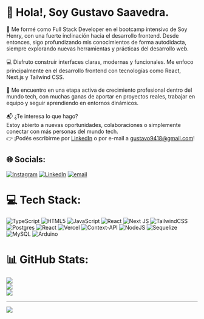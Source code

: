 # 👋 Hola!, Soy Gustavo Saavedra.
💫 Me formé como Full Stack Developer en el bootcamp intensivo de Soy Henry, con una fuerte inclinación hacia el desarrollo frontend. Desde entonces, sigo profundizando mis conocimientos de forma autodidacta, siempre explorando nuevas herramientas y prácticas del desarrollo web.<br><br>💻 Disfruto construir interfaces claras, modernas y funcionales. Me enfoco principalmente en el desarrollo frontend con tecnologías como React, Next.js y Tailwind CSS.<br><br>🌱 Me encuentro en una etapa activa de crecimiento profesional dentro del mundo tech, con muchas ganas de aportar en proyectos reales, trabajar en equipo y seguir aprendiendo en entornos dinámicos.<br><br>📬 ¿Te interesa lo que hago?<br>Estoy abierto a nuevas oportunidades, colaboraciones o simplemente conectar con más personas del mundo tech. <br>👉 ¡Podés escribirme por [LinkedIn](https://www.linkedin.com/in/gustavo-saavedra-dev/) o por e-mail a gustavo9418@gmail.com!



## 🌐 Socials:
[![Instagram](https://img.shields.io/badge/Instagram-%23E4405F.svg?logo=Instagram&logoColor=white)](https://instagram.com/ggsaavedra) [![LinkedIn](https://img.shields.io/badge/LinkedIn-%230077B5.svg?logo=linkedin&logoColor=white)](https://linkedin.com/in/gustavo-gabriel-saavedra) [![email](https://img.shields.io/badge/Email-D14836?logo=gmail&logoColor=white)](mailto:gustavo9418@gmail.com) 

# 💻 Tech Stack:
![TypeScript](https://img.shields.io/badge/typescript-%23007ACC.svg?style=flat&logo=typescript&logoColor=white) ![HTML5](https://img.shields.io/badge/html5-%23E34F26.svg?style=flat&logo=html5&logoColor=white) ![JavaScript](https://img.shields.io/badge/javascript-%23323330.svg?style=flat&logo=javascript&logoColor=%23F7DF1E) ![React](https://img.shields.io/badge/react-%2320232a.svg?style=flat&logo=react&logoColor=%2361DAFB) ![Next JS](https://img.shields.io/badge/Next-black?style=flat&logo=next.js&logoColor=white) ![TailwindCSS](https://img.shields.io/badge/tailwindcss-%2338B2AC.svg?style=flat&logo=tailwind-css&logoColor=white) ![Postgres](https://img.shields.io/badge/postgres-%23316192.svg?style=flat&logo=postgresql&logoColor=white) ![React](https://img.shields.io/badge/react-%2320232a.svg?style=flat&logo=react&logoColor=%2361DAFB) ![Vercel](https://img.shields.io/badge/vercel-%23000000.svg?style=flat&logo=vercel&logoColor=white) ![Context-API](https://img.shields.io/badge/Context--Api-000000?style=flat&logo=react) ![NodeJS](https://img.shields.io/badge/node.js-6DA55F?style=flat&logo=node.js&logoColor=white) ![Sequelize](https://img.shields.io/badge/Sequelize-52B0E7?style=flat&logo=Sequelize&logoColor=white) ![MySQL](https://img.shields.io/badge/mysql-4479A1.svg?style=flat&logo=mysql&logoColor=white) ![Arduino](https://img.shields.io/badge/-Arduino-00979D?style=flat&logo=Arduino&logoColor=white)
# 📊 GitHub Stats:
![](https://github-readme-stats.vercel.app/api?username=GGustavoSaavedra&theme=prussian&hide_border=false&include_all_commits=true&count_private=false)<br/>
![](https://nirzak-streak-stats.vercel.app/?user=GGustavoSaavedra&theme=prussian&hide_border=false)<br/>
![](https://github-readme-stats.vercel.app/api/top-langs/?username=GGustavoSaavedra&theme=prussian&hide_border=false&include_all_commits=true&count_private=false&layout=compact)

---
[![](https://visitcount.itsvg.in/api?id=GGustavoSaavedra&icon=0&color=1)](https://visitcount.itsvg.in)

<!-- Proudly created with GPRM ( https://gprm.itsvg.in ) -->
